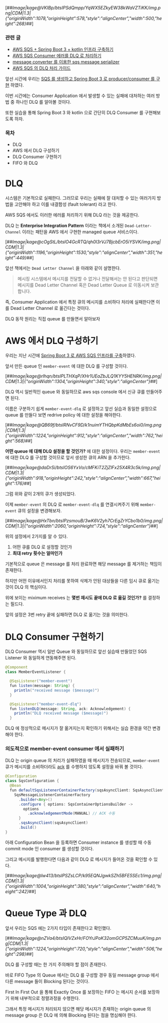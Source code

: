 [##_Image|kage@VKIBp/btsIPSdQmpp/YqWX5EZkyEW38kWaVZTiKK/img.png|CDM|1.3|{"originWidth":1078,"originHeight":578,"style":"alignCenter","width":500,"height":268}_##]

### 관련 글

- [AWS SQS + Spring Boot 3 + kotlin 인프라 구축하기](https://wonit.tistory.com/670)
- [AWS SQS Consumer 에러를 DLQ 로 처리하기](https://wonit.tistory.com/671)
- [message converter 를 이용한 sqs message serializer](#)
- [AWS SQS 의 DLQ 처리 가이드](#)

앞선 시간에 우리는 [SQS 를 생성하고 Spring Boot 3 로 producer/consumer 를 구현](https://wonit.tistory.com/670) 하였다.

이번 시간에는 Consumer Application 에서 발생할 수 있는 실패에 대처하는 여러 방법 중 하나인 DLQ 를 알아볼 것이다.

또한 실습을 통해 Spring Boot 3 와 kotlin 으로 간단히 DLQ Consumer 를 구현해보도록 하자.

### 목차

- DLQ
- AWS 에서 DLQ 구성하기
- DLQ Consumer 구현하기
- FIFO 와 DLQ

# DLQ

시스템은 기본적으로 실패한다. 그러므로 우리는 실패에 잘 대처할 수 있는 여러가지 방법을 고안해야 하고 이를 내결함성 (fault tolerant) 라고 한다.

AWS SQS 에서도 이러한 에러를 처리하기 위해 DLQ 라는 것을 제공한다.

DLQ 는 **Enterprise Integration Pattern** 이라는 책에서 소개된 `Dead-Letter-Channel` 이라는 패턴을 AWS 에서 구현한 managed queue 서비스이다.

[##_Image|kage@cOgStL/btsIO4GcRTQ/qh0I3rVJ7BjcbErO5iYSVK/img.png|CDM|1.3|{"originWidth":1196,"originHeight":1530,"style":"alignCenter","width":351,"height":449}_##]

앞선 책에서는 `Dead Letter Channel` 을 아래와 같이 설명한다.

> 메시징 시스템에서 메시지를 전달할 수 없거나 전달해서는 안 된다고 판단되면 메시지를 Dead Letter Channel 혹은 Dead Letter Queue 로 이동시켜 보관합니다.

즉, Consumer Application 에서 특정 큐의 메시지를 소비하다 처리에 실패한다면 이를 Dead Letter Channel 로 옮긴다는 것이다.

DLQ 동작 원리는 직접 queue 를 만들면서 알아보자

# AWS 에서 DLQ 구성하기

우리는 지난 시간에 [Spring Boot 3 로 AWS SQS 인프라를 구축](https://wonit.tistory.com/670)하였다.

앞서 만든 queue 인 `member-event` 에 대한 DLQ 를 구성할 것이다.

[##_Image|kage@rlhqn/btsIPLTHXqP/XHr1UEaZbJLQ1KYY5HENRK/img.png|CDM|1.3|{"originWidth":1304,"originHeight":340,"style":"alignCenter"}_##]

DLQ 역시 일반적인 queue 와 동일하므로 aws sqs console 에서 신규 큐를 만들어주면 된다.

이름은 구분하기 쉽게 `member-event-dlq` 로 설정하고 앞선 실습과 동일한 설정으로 queue 를 만들다 보면 redrive policy 에 대한 설정을 해야한다.

[##_Image|kage@QB69f/btsIRNvCF9D/k1nuimYTHQbpKdMbEs6oi0/img.png|CDM|1.3|{"originWidth":1224,"originHeight":912,"style":"alignCenter","width":762,"height":568}_##]

**어떤 queue 에 대해 DLQ 설정을 할 것인가?** 에 대한 설정이다. 우리는 `member-event` 에 대한 DLQ 를 구성할 것이므로 앞서 생성한 큐의 ARN 을 추가한다.

[##_Image|kage@daDrSi/btsIOS6YxVo/cMFKiT2ZjZlFx25X4R3c5k/img.png|CDM|1.3|{"originWidth":918,"originHeight":242,"style":"alignCenter","width":667,"height":176}_##]

그럼 위와 같이 2개의 큐가 생성되었다.

이제 `member-event` 의 DLQ 로 `member-event-dlq` 를 연결시켜주기 위해 `member-event` 큐의 설정을 변경해보자.

[##_Image|kage@HxTbn/btsIPzsmouB/3wK6V2yh7CrEgZrYCbo1b0/img.png|CDM|1.3|{"originWidth":2060,"originHeight":724,"style":"alignCenter"}_##]

위의 설정에서 2가지를 알 수 있다.

1. 어떤 큐를 DLQ 로 설정할 것인가
2. **최대 retry 횟수는 얼마인가**

기본적으로 queue 은 message 를 처리 완료하면 해당 message 를 제거하는 책임이 존재한다.

하지만 어떤 이유에서인지 처리를 못하여 삭제가 안된 대상들을 다른 임시 큐로 옮기는 것이 DLQ 의 핵심이다.

위에 보이는 miximum receives 는 **몇번 재시도 끝에 DLQ 로 옮길 것인가?** 를 결정하는 필드다.

앞의 설정은 3번 retry 끝에 실패하면 DLQ 로 옮기는 것을 의미한다.

# DLQ Consumer 구현하기

DLQ Consumer 역시 일반 Queue 와 동일하므로 앞선 실습때 만들었던 SQS Listener 와 동일하게 연동해주면 된다.

```java
@Component
class MemberEventListener {

  @SqsListener("member-event")
  fun listen(message: String) {
    println("received message ($message)")
  }

  @SqsListener("member-event-dlq")
  fun listenDLQ(message: String, ack: Acknowledgement) {
    println("DLQ received message ($message)")
  }

```

DLQ 에 정상적으로 메시지가 잘 옮겨지는지 확인하기 위해서는 실습 환경을 약간 변경해야 한다.

### 의도적으로 member-event consumer 에서 실패하기

DLQ 는 origin queue 의 처리가 실패하였을 때 메시지가 전송되므로, `member-event` 큐가 메시지를 소비하더라도 [ack](https://hanainu.tistory.com/31) 를 수행하지 않도록 설정을 바꿔 볼 것이다.

```java
@Configuration
class SqsConfiguration {
  @Bean
  fun defaultSqsListenerContainerFactory(sqsAsyncClient: SqsAsyncClient) =
    SqsMessageListenerContainerFactory
      .builder<Any>()
      .configure { options: SqsContainerOptionsBuilder ->
        options
          .acknowledgementMode(MANUAL) // ACK 수동
      }
      .sqsAsyncClient(sqsAsyncClient)
      .build()
}
```

아래 Configuration Bean 을 등록하면 Consumer instance 를 생성할 때 수동 commit mode 인 consumer 를 생성할 것이다.

그리고 메시지를 발행한다면 다음과 같이 DLQ 로 메시지가 들어온 것을 확인할 수 있다.

[##_Image|kage@lw413/btsIPSZsLCP/k95EQNJgwkSZh5BFE5SEc1/img.png|CDM|1.3|{"originWidth":1004,"originHeight":380,"style":"alignCenter","width":640,"height":242}_##]

# Queue Type 과 DLQ

앞서 우리는 SQS 에는 2가지 타입이 존재한다고 확인했다.

[##_Image|kage@nZVa4/btsIQIVZxHr/FOYrJPoK32omGCP5ZCMuuK/img.png|CDM|1.3|{"originWidth":1224,"originHeight":720,"style":"alignCenter","width":506,"height":298}_##]

DLQ 를 구성할 때는 한 가지 주의해야 할 점이 존재한다.

바로 FIFO Type 의 Queue 에서는 DLQ 를 구성할 경우 동일 message group 에서 다른 message 들이 Blocking 된다는 것이다.

First In First Out 을 통해 Exactly Once 를 보장하는 FIFO 는 메시지 순서를 보장하기 위해 내부적으로 정렬과정을 수행한다.

그래서 특정 메시지가 처리되지 않으면 해당 메시지가 존재하는 origin queue 의 message group 은 DLQ 에 의해 Blocking 된다는 점을 명심해야 한다.
